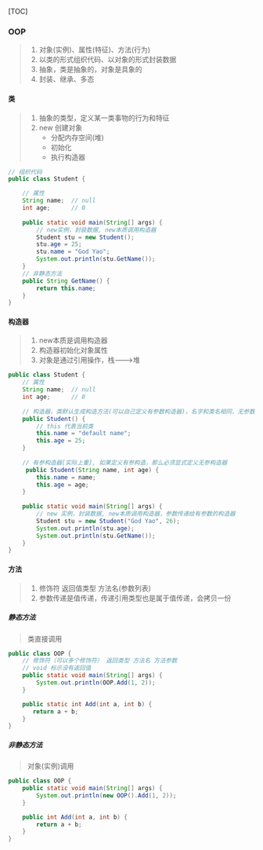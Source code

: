 [TOC]

### OOP

> 1. 对象(实例)、属性(特征)、方法(行为)
> 2. 以类的形式组织代码、以对象的形式封装数据
> 3. 抽象，类是抽象的，对象是具象的
> 4. 封装、继承、多态

#### 类

> 1. 抽象的类型，定义某一类事物的行为和特征
> 2. new 创建对象
>     * 分配内存空间(堆)
>     * 初始化
>     * 执行构造器

~~~java
// 组织代码
public class Student {

    // 属性
    String name;  // null
    int age;      // 0
	
    public static void main(String[] args) {
        // new实例，封装数据, new本质调用构造器
        Student stu = new Student();
        stu.age = 25;
        stu.name = "God Yao";
        System.out.println(stu.GetName());
    }
    // 非静态方法
    public String GetName() {
        return this.name;
    }
}
~~~

#### 构造器

> 1. new本质是调用构造器
> 2. 构造器初始化对象属性
> 3. 对象是通过引用操作，栈--->堆

~~~java
public class Student {
    // 属性
    String name;  // null
    int age;      // 0
	
    // 构造器，类默认生成构造方法(可以自己定义有参数构造器)，名字和类名相同，无参数无返回值
    public Student() {
        // this 代表当前类
        this.name = "default name";
        this.age = 25;
    }
    
    // 有参构造器[实际上重], 如果定义有参构造，那么必须显式定义无参构造器
     public Student(String name, int age) {
        this.name = name;
        this.age = age;
    }
    
    public static void main(String[] args) {
        // new 实例，封装数据, new本质调用构造器，参数传递给有参数的构造器
        Student stu = new Student("God Yao", 26);
        System.out.println(stu.age);
        System.out.println(stu.GetName());
    }
}
~~~

#### 方法

> 1. 修饰符 返回值类型 方法名(参数列表)
> 2. 参数传递是值传递，传递引用类型也是属于值传递，会拷贝一份

##### 静态方法

> 类直接调用

~~~java
public class OOP {
    // 修饰符（可以多个修饰符） 返回类型 方法名 方法参数
    // void 标示没有返回值
	public static void main(String[] args) {
    	System.out.println(OOP.Add(1, 2));
    }

    public static int Add(int a, int b) {
       return a + b;
    }
}
~~~

##### 非静态方法

> 对象(实例)调用

~~~java
public class OOP {
    public static void main(String[] args) {
        System.out.println(new OOP().Add(1, 2));
    }

    public int Add(int a, int b) {
        return a + b;
    }
}
~~~

